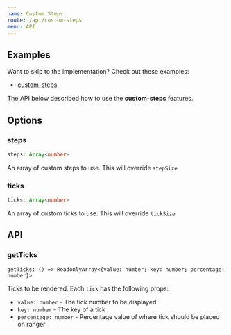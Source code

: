 ```yaml
---
name: Custom Steps
route: /api/custom-steps
menu: API
---
```


## Examples
Want to skip to the implementation? Check out these examples:

- [custom-steps](../examples/custom-steps)

The API below described how to use the **custom-steps** features.

## Options

### steps

```ts
steps: Array<number>
```
An array of custom steps to use. This will override `stepSize`

### ticks

```ts
ticks: Array<number>
```
An array of custom ticks to use. This will override `tickSize`

## API

### getTicks
```tsx
getTicks: () => ReadonlyArray<{value: number; key: number; percentage: number}>
```
Ticks to be rendered. Each `tick` has the following props:
  - `value: number` - The tick number to be displayed
  - `key: number` - The key of a tick
  - `percentage: number` - Percentage value of where tick should be placed on ranger
